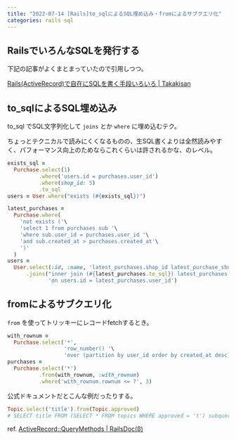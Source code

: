 ```yaml
---
title: "2022-07-14 [Rails]to_sqlによるSQL埋め込み・fromによるサブクエリ化"
categories: rails sql
---
```


## RailsでいろんなSQLを発行する

下記の記事がよくまとまっていたので引用しつつ。

[Rails(ActiveRecord)で自在にSQLを書く手段いろいろ \| Takakisan](https://takakisan.com/rails-sql/)

## to_sqlによるSQL埋め込み

to_sql でSQL文字列化して `joins` とか `where` に埋め込むテク。

ちょっとテクニカルで読みにくくなるものの、生SQL書くよりは全然読みやすく、パフォーマンス向上のためならこれくらいは許されるかな、のレベル。

```rb
exists_sql =
  Purchase.select(1)
          .where('users.id = purchases.user_id')
          .where(shop_id: 5)
          .to_sql
users = User.where("exists (#{exists_sql})")
```

```rb
latest_purchases =
  Purchase.where(
    'not exists ('\
    'select 1 from purchases sub '\
    'where sub.user_id = purchases.user_id '\
    'and sub.created_at > purchases.created_at'\
    ')'
  )
users =
  User.select(:id, :name, 'latest_purchases.shop_id latest_purchase_shop_id')
      .joins("inner join (#{latest_purchases.to_sql}) latest_purchases "\
             'on users.id = latest_purchases.user_id')
```

## fromによるサブクエリ化

`from` を使ってトリッキーにレコードfetchするとき。

```rb
with_rownum =
  Purchase.select('*',
                  'row_number() '\
                  'over (partition by user_id order by created_at desc) rownum')
purchases =
  Purchase.select('*')
          .from(with_rownum, :with_rownum)
          .where('with_rownum.rownum <= ?', 3)
```

公式ドキュメントだとこんな例だったりする。

```rb
Topic.select('title').from(Topic.approved)
# SELECT title FROM (SELECT * FROM topics WHERE approved = 't') subquery
```

ref. [ActiveRecord::QueryMethods \| RailsDoc(β)](https://railsdoc.github.io/classes/ActiveRecord/QueryMethods.html#method-i-from)
